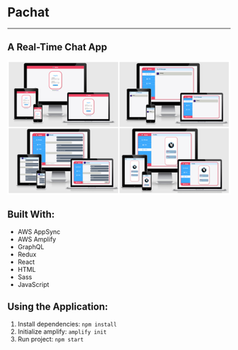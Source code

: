 # Pachat
---
## A Real-Time Chat App

![](src/assets/design/mockup.jpg)

## Built With:
- AWS AppSync
- AWS Amplify
- GraphQL
- Redux
- React
- HTML
- Sass
- JavaScript

## Using the Application:
1. Install dependencies: `npm install`
2. Initialize amplify: `amplify init`
3. Run project: `npm start`
